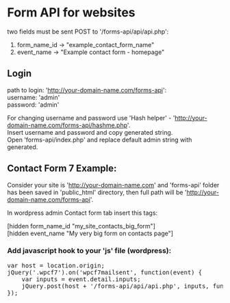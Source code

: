 # Form API for websites

two fields must be sent POST to '/forms-api/api/api.php':
1. form_name_id -> "example_contact_form_name"
2. event_name -> "Example contact form - homepage"

## Login

path to login: 'http://your-domain-name.com/forms-api': \
username: 'admin' \
password: 'admin'

For changing username and password use 'Hash helper' - 'http://your-domain-name.com/forms-api/hashme.php'. \
Insert username and password and copy generated string. \
Open 'forms-api/index.php' and replace default admin string with generated.

## Contact Form 7 Example: 

Consider your site is 'http://your-domain-name.com' and 'forms-api' folder has been saved in 'public_html' directory, then full path will be 'http://your-domain-name.com/forms-api'.

In wordpress admin Contact form tab insert this tags:

[hidden form_name_id "my_site_contacts_big_form"] \
[hidden event_name "My very big form on contacts page"]

### Add javascript hook to your 'js' file (wordpress):

<pre>
var host = location.origin;
jQuery('.wpcf7').on('wpcf7mailsent', function(event) {
	var inputs = event.detail.inputs;
	jQuery.post(host + '/forms-api/api/api.php', inputs, function(data) {});
});
</pre>


